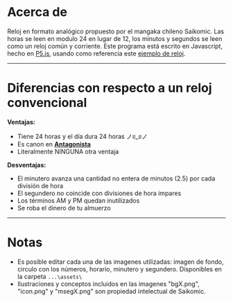 # Acerca de

Reloj en formato analógico propuesto por el mangaka chileno Saikomic. Las horas se leen en modulo 24 en lugar de 12, los minutos y segundos se leen como un reloj común y corriente.
Este programa está escrito en Javascript, hecho en [P5.js](https://p5js.org/es/), usando como referencia este [ejemplo de reloj](https://processing.org/examples/clock.html).  

---

# Diferencias con respecto a un reloj convencional

**Ventajas:**

- Tiene 24 horas y el día dura 24 horas ノಠ_ಠノ
- Es canon en [**Antagonista**](https://medibang.com/mpc/titles/6k2208160633320990004683825/)
- Literalmente NINGUNA otra ventaja

**Desventajas:**

- El minutero avanza una cantidad no entera de minutos (2.5) por cada división de hora
- El segundero no coincide con divisiones de hora impares
- Los términos AM y PM quedan inutilizados
- Se roba el dinero de tu almuerzo

---

# Notas

- Es posible editar cada una de las imagenes utilizadas: imagen de fondo, circulo con los números, horario, minutero y segundero. Disponibles en la carpeta ```...\assets\```
- Ilustraciones y conceptos incluidos en las imagenes "bgX.png", "icon.png" y "msegX.png" son propiedad intelectual de Saikomic.